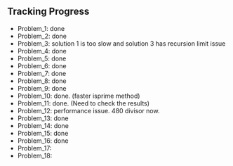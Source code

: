 ## Tracking Progress

- Problem_1: done
- Problem_2: done
- Problem_3: solution 1 is too slow and solution 3 has recursion limit issue
- Problem_4: done
- Problem_5: done
- Problem_6: done
- Problem_7: done
- Problem_8: done
- Problem_9: done
- Problem_10: done. (faster isprime method)
- Problem_11: done. (Need to check the results)
- Problem_12: performance issue. 480 divisor now. 
- Problem_13: done
- Problem_14: done
- Problem_15: done 
- Problem_16: done
- Problem_17:
- Problem_18: